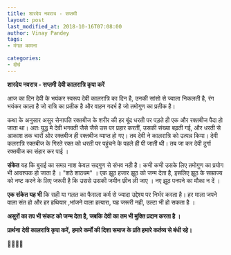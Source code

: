 ```yaml
---
title: शारदेय नवरात्र - सप्तमी
layout: post
last_modified_at: 2018-10-16T07:08:00
author: Vinay Pandey
tags:
- मंगल कामना

categories:
- दीर्घ
---
```

**शारदेय नवरात्र - सप्तमी**
**देवी कालरात्रि कृपा करें**

आज का दिन देवी के भयंकर स्वरूप देवी कालरात्रि का दिन है, उनकी सांसो से ज्वाला निकलती है, रंग भयंकर काला है जो रात्रि का प्रतीक है और वाहन गदर्भ है जो तमोगुण का प्रतीक है। 

कथा के अनुसार असुर सेनापति रक्तबीज के शरीर की हर बूंद धरती पर पड़ते ही एक और रक्तबीज पैदा हो जाता था। अतः युद्ध मे देवी भगवती जैसे जैसे उस पर प्रहार करतीं, उसकी संख्या बढ़ती गई, और धरती से आकाश तक चारों ओर रक्तबीज ही रक्तबीज व्याप्त हो गए। तब देवी ने कालरात्रि को उत्पन्न किया। देवी कलरात्रि रक्तबीज के गिरते रक्त को धरती पर पहुंचने के पहले ही पी जाती थी। तब जा कर देवी दुर्गा रक्तबीज का संहार कर पाई ।

**संकेत** यह कि बुराई का समग्र नाश केवल सद्गुण से संभव नही है। कभी कभी उसके लिए तमोगुण का प्रयोग भी आवश्यक हो जाता है । "शठे शाठ्यम" । एक झूठ हजार झूठ को जन्म देता है, इसलिए झूठ के साम्राज्य को नष्ट करने के लिए जरूरी है कि उससे उसकी जमीन छीन ली जाए । नए झूठ पनपने का मौका न दें ।  

**एक संकेत यह भी** कि सही या गलत का फैसला कर्म से ज्यादा उद्देश्य पर निर्भर करता है। हर माला जपने वाला संत हो और हर हथियार ,भांजने वाला हत्यारा, यह जरूरी नही, उल्टा भी हो सकता है । 

**असुरों का तप भी संकट को जन्म देता है, जबकि देवी का तम भी मुक्ति प्रदान करता है ।** 

**प्रार्थना**
**देवी कालरात्रि कृपा करें,**
**हमारे कर्मों की दिशा समाज के प्रति हमारे कर्तव्य से बंधी रहे।**

🙏🌷🌷🙏


